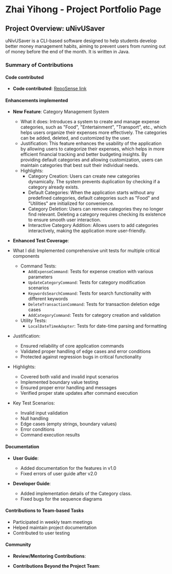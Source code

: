 # Zhai Yihong - Project Portfolio Page

## Project Overview: uNivUSaver

uNivUSaver is a CLI-based software designed to help students develop better money management habits, aiming to prevent users from running out of money before the end of the month. It is written in Java.

### Summary of Contributions

#### Code contributed
* **Code contributed**: [RepoSense link](https://nus-cs2113-ay2425s1.github.io/tp-dashboard/?search=Zhai&sort=groupTitle&sortWithin=title&timeframe=commit&mergegroup=&groupSelect=groupByRepos&breakdown=true&checkedFileTypes=docs~functional-code~test-code~other&since=2024-09-20&tabOpen=true&tabType=authorship&tabAuthor=YukeeHong&tabRepo=AY2425S1-CS2113-W10-4%2Ftp%5Bmaster%5D&authorshipIsMergeGroup=false&authorshipFileTypes=docs~functional-code~test-code&authorshipIsBinaryFileTypeChecked=false&authorshipIsIgnoredFilesChecked=false)

#### Enhancements implemented
* **New Feature**: Category Management System
    * What it does: Introduces a system to create and manage expense categories, such as "Food", "Entertainment", "Transport", etc., which helps users organize their expenses more effectively. The categories can be added, deleted, and customized by the user.
    * Justification: This feature enhances the usability of the application by allowing users to categorize their expenses, which helps in more efficient financial tracking and better budgeting insights. By providing default categories and allowing customization, users can maintain categories that best suit their individual needs.
    * Highlights:
        - Category Creation: Users can create new categories dynamically. The system prevents duplication by checking if a category already exists.
        - Default Categories: When the application starts without any predefined categories, default categories such as "Food" and "Utilities" are initialized for convenience.
        - Category Deletion: Users can remove categories they no longer find relevant. Deleting a category requires checking its existence to ensure smooth user interaction.
        - Interactive Category Addition: Allows users to add categories interactively, making the application more user-friendly.
* **Enhanced Test Coverage**:
*  What I did: Implemented comprehensive unit tests for multiple critical components
    * Command Tests:
        * `AddExpenseCommand`: Tests for expense creation with various parameters
        * `UpdateCategoryCommand`: Tests for category modification scenarios
        * `KeywordsSearchCommand`: Tests for search functionality with different keywords
        * `DeleteTransactionCommand`: Tests for transaction deletion edge cases
        * `AddCategoryCommand`: Tests for category creation and validation
    * Utility Tests:
        * `LocalDateTimeAdapter`: Tests for date-time parsing and formatting

* Justification:
    * Ensured reliability of core application commands
    * Validated proper handling of edge cases and error conditions
    * Protected against regression bugs in critical functionality

* Highlights:
    * Covered both valid and invalid input scenarios
    * Implemented boundary value testing
    * Ensured proper error handling and messages
    * Verified proper state updates after command execution

* Key Test Scenarios:
    * Invalid input validation
    * Null handling
    * Edge cases (empty strings, boundary values)
    * Error conditions
    * Command execution results
#### Documentation
* **User Guide**:
    * Added documentation for the features in v1.0
    * Fixed errors of user guide after v2.0
  
* **Developer Guide**:
    * Added implementation details of the Category class.
    * Fixed bugs for the sequence diagrams
#### Contributions to Team-based Tasks
* Participated in weekly team meetings
* Helped maintain project documentation
* Contributed to user testing
#### Community
* **Review/Mentoring Contributions**:

* **Contributions Beyond the Project Team**:
